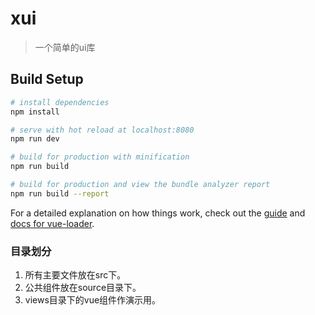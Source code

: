 # xui

> 一个简单的ui库

## Build Setup

``` bash
# install dependencies
npm install

# serve with hot reload at localhost:8080
npm run dev

# build for production with minification
npm run build

# build for production and view the bundle analyzer report
npm run build --report
```

For a detailed explanation on how things work, check out the [guide](http://vuejs-templates.github.io/webpack/) and [docs for vue-loader](http://vuejs.github.io/vue-loader).

### 目录划分
1. 所有主要文件放在src下。
2. 公共组件放在source目录下。
3. views目录下的vue组件作演示用。
